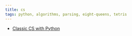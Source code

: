 ```yaml
---
title: cs
tags: python, algorithms, parsing, eight-queens, tetris
---
```


<ul>
    <li>
        <a href="https://algoprdgms.onrender.com/">
            Classic CS with Python
        </a>
    </li>
</ul>